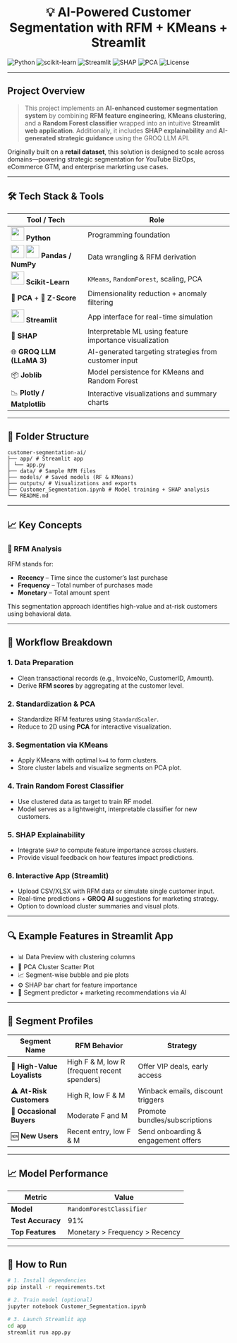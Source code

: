 <div align="center">
  
# 💡 AI-Powered Customer Segmentation with RFM + KMeans + Streamlit

</div>

![Python](https://img.shields.io/badge/Python-3.9-blue?logo=python)
![scikit-learn](https://img.shields.io/badge/scikit--learn-FF9900)
![Streamlit](https://img.shields.io/badge/Streamlit-FF4B4B?logo=streamlit&logoColor=white)
![SHAP](https://img.shields.io/badge/SHAP-Explainer-blueviolet)
![PCA](https://img.shields.io/badge/PCA-Dimensionality-brightgreen)
![License](https://img.shields.io/badge/license-MIT-green)

---

##  Project Overview

> This project implements an **AI-enhanced customer segmentation system** by combining **RFM feature engineering**, **KMeans clustering**, and a **Random Forest classifier** wrapped into an intuitive **Streamlit web application**. Additionally, it includes **SHAP explainability** and **AI-generated strategic guidance** using the GROQ LLM API.


Originally built on a **retail dataset**, this solution is designed to scale across domains—powering strategic segmentation for YouTube BizOps, eCommerce GTM, and enterprise marketing use cases.


---

## 🛠️ Tech Stack & Tools

| Tool / Tech                                                                                                                                                                                                                      | Role                                                                 |
|----------------------------------------------------------------------------------------------------------------------------------------------------------------------------------------------------------------------------------|----------------------------------------------------------------------|
| <img src="https://cdn.jsdelivr.net/gh/devicons/devicon/icons/python/python-original.svg" width="30" /> **Python**                                                                                                               | Programming foundation                                               |
| <img src="https://cdn.jsdelivr.net/gh/devicons/devicon/icons/pandas/pandas-original.svg" width="30" /> <img src="https://cdn.jsdelivr.net/gh/devicons/devicon/icons/numpy/numpy-original.svg" width="30" /> **Pandas / NumPy** | Data wrangling & RFM derivation                                     |
| <img src="https://upload.wikimedia.org/wikipedia/commons/0/05/Scikit_learn_logo_small.svg" width="30"/> **Scikit-Learn**                                                                                                         | `KMeans`, `RandomForest`, scaling, PCA                              |
| 🧮 **PCA** + 🧾 **Z-Score**                                                                                                                                                                                                      | Dimensionality reduction + anomaly filtering                         |
| <img src="https://cdn.jsdelivr.net/gh/devicons/devicon/icons/streamlit/streamlit-original.svg" width="30" /> **Streamlit**                                                                                                      | App interface for real-time simulation                              |
| 🧊 **SHAP**                                                                                                                                                                                                                       | Interpretable ML using feature importance visualization              |
| 🌐 **GROQ LLM (LLaMA 3)**                                                                                                                                                                                                        | AI-generated targeting strategies from customer input                |
| 📦 **Joblib**                                                                                                                                                                                                                    | Model persistence for KMeans and Random Forest                       |
| 📉 **Plotly / Matplotlib**                                                                                                                                                                                                       | Interactive visualizations and summary charts                        |

---

## 📂 Folder Structure

```
customer-segmentation-ai/
├── app/ # Streamlit app
│ └── app.py
├── data/ # Sample RFM files
├── models/ # Saved models (RF & KMeans)
├── outputs/ # Visualizations and exports
├── Customer_Segmentation.ipynb # Model training + SHAP analysis
└── README.md
```


---

## 📈 Key Concepts

### 🔁 RFM Analysis
RFM stands for:

- **Recency** – Time since the customer’s last purchase
- **Frequency** – Total number of purchases made
- **Monetary** – Total amount spent

This segmentation approach identifies high-value and at-risk customers using behavioral data.

---

## 🧪 Workflow Breakdown

### 1. **Data Preparation**
- Clean transactional records (e.g., InvoiceNo, CustomerID, Amount).
- Derive **RFM scores** by aggregating at the customer level.

### 2. **Standardization & PCA**
- Standardize RFM features using `StandardScaler`.
- Reduce to 2D using **PCA** for interactive visualization.

### 3. **Segmentation via KMeans**
- Apply KMeans with optimal `k=4` to form clusters.
- Store cluster labels and visualize segments on PCA plot.

### 4. **Train Random Forest Classifier**
- Use clustered data as target to train RF model.
- Model serves as a lightweight, interpretable classifier for new customers.

### 5. **SHAP Explainability**
- Integrate `SHAP` to compute feature importance across clusters.
- Provide visual feedback on how features impact predictions.

### 6. **Interactive App (Streamlit)**
- Upload CSV/XLSX with RFM data or simulate single customer input.
- Real-time predictions + **GROQ AI** suggestions for marketing strategy.
- Option to download cluster summaries and visual plots.

---

## 🔍 Example Features in Streamlit App

- 📊 Data Preview with clustering columns
- 📌 PCA Cluster Scatter Plot
- 📈 Segment-wise bubble and pie plots
- ⚙️ SHAP bar chart for feature importance
- 🤖 Segment predictor + marketing recommendations via AI

---

## 🧭 Segment Profiles

| Segment Name         | RFM Behavior                            | Strategy                             |
|----------------------|------------------------------------------|--------------------------------------|
| 🎯 **High-Value Loyalists** | High F & M, low R (frequent recent spenders) | Offer VIP deals, early access        |
| ⚠️ **At-Risk Customers**    | High R, low F & M                      | Winback emails, discount triggers    |
| 🧍 **Occasional Buyers**    | Moderate F and M                      | Promote bundles/subscriptions        |
| 🆕 **New Users**            | Recent entry, low F & M               | Send onboarding & engagement offers  |

---

## 📈 Model Performance

| Metric          | Value            |
|------------------|------------------|
| **Model**        | `RandomForestClassifier` |
| **Test Accuracy**| 91%               |
| **Top Features** | Monetary > Frequency > Recency |

---

## 🧪 How to Run

```bash
# 1. Install dependencies
pip install -r requirements.txt

# 2. Train model (optional)
jupyter notebook Customer_Segmentation.ipynb

# 3. Launch Streamlit app
cd app
streamlit run app.py

